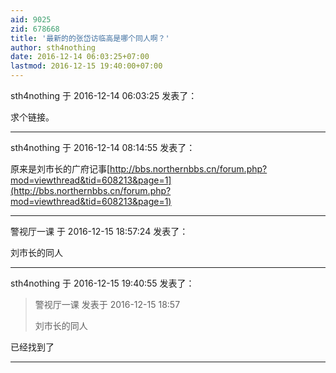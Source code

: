 ```yaml
---
aid: 9025
zid: 678668
title: '最新的的张岱访临高是哪个同人啊？'
author: sth4nothing
date: 2016-12-14 06:03:25+07:00
lastmod: 2016-12-15 19:40:00+07:00
---
```


sth4nothing 于 2016-12-14 06:03:25 发表了：

求个链接。

---------

sth4nothing 于 2016-12-14 08:14:55 发表了：

原来是刘市长的广府记事[http://bbs.northernbbs.cn/forum.php?mod=viewthread&tid=608213&page=1](http://bbs.northernbbs.cn/forum.php?mod=viewthread&tid=608213&page=1)

---------

警视厅一课 于 2016-12-15 18:57:24 发表了：

刘市长的同人

---------

sth4nothing 于 2016-12-15 19:40:55 发表了：

> 警视厅一课 发表于 2016-12-15 18:57
> 
> 刘市长的同人



已经找到了

---------

